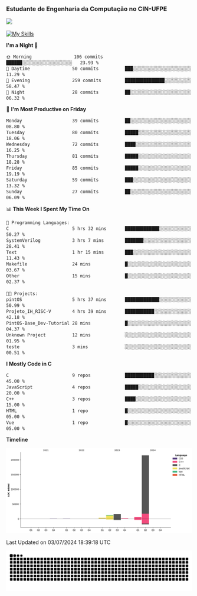 
### Estudante de Engenharia da Computação no CIN-UFPE
<div>
      <!--<img width=400 src="https://github-readme-stats.vercel.app/api?username=Zed201&show_icons=true&theme=tokyonight" /-->
      <img width=400 src='https://leetcode.card.workers.dev/Zed201?theme=nord&font=baloo&extension=null' />
</div>


[![My Skills](https://skillicons.dev/icons?i=c,cpp,py,java,neovim&theme=dark)](https://skillicons.dev)

<!--START_SECTION:waka-->
**I'm a Night 🦉** 

```text
🌞 Morning                106 commits         ██████░░░░░░░░░░░░░░░░░░░   23.93 % 
🌆 Daytime                50 commits          ███░░░░░░░░░░░░░░░░░░░░░░   11.29 % 
🌃 Evening                259 commits         ███████████████░░░░░░░░░░   58.47 % 
🌙 Night                  28 commits          ██░░░░░░░░░░░░░░░░░░░░░░░   06.32 % 
```
📅 **I'm Most Productive on Friday** 

```text
Monday                   39 commits          ██░░░░░░░░░░░░░░░░░░░░░░░   08.80 % 
Tuesday                  80 commits          █████░░░░░░░░░░░░░░░░░░░░   18.06 % 
Wednesday                72 commits          ████░░░░░░░░░░░░░░░░░░░░░   16.25 % 
Thursday                 81 commits          █████░░░░░░░░░░░░░░░░░░░░   18.28 % 
Friday                   85 commits          █████░░░░░░░░░░░░░░░░░░░░   19.19 % 
Saturday                 59 commits          ███░░░░░░░░░░░░░░░░░░░░░░   13.32 % 
Sunday                   27 commits          ██░░░░░░░░░░░░░░░░░░░░░░░   06.09 % 
```


📊 **This Week I Spent My Time On** 

```text
💬 Programming Languages: 
C                        5 hrs 32 mins       █████████████░░░░░░░░░░░░   50.27 % 
SystemVerilog            3 hrs 7 mins        ███████░░░░░░░░░░░░░░░░░░   28.41 % 
Text                     1 hr 15 mins        ███░░░░░░░░░░░░░░░░░░░░░░   11.43 % 
Makefile                 24 mins             █░░░░░░░░░░░░░░░░░░░░░░░░   03.67 % 
Other                    15 mins             █░░░░░░░░░░░░░░░░░░░░░░░░   02.37 % 

🐱‍💻 Projects: 
pintOS                   5 hrs 37 mins       █████████████░░░░░░░░░░░░   50.99 % 
Projeto_IH_RISC-V        4 hrs 39 mins       ███████████░░░░░░░░░░░░░░   42.18 % 
PintOS-Base_Dev-Tutorial 28 mins             █░░░░░░░░░░░░░░░░░░░░░░░░   04.37 % 
Unknown Project          12 mins             ░░░░░░░░░░░░░░░░░░░░░░░░░   01.95 % 
teste                    3 mins              ░░░░░░░░░░░░░░░░░░░░░░░░░   00.51 % 
```

**I Mostly Code in C** 

```text
C                        9 repos             ███████████░░░░░░░░░░░░░░   45.00 % 
JavaScript               4 repos             █████░░░░░░░░░░░░░░░░░░░░   20.00 % 
C++                      3 repos             ████░░░░░░░░░░░░░░░░░░░░░   15.00 % 
HTML                     1 repo              █░░░░░░░░░░░░░░░░░░░░░░░░   05.00 % 
Vue                      1 repo              █░░░░░░░░░░░░░░░░░░░░░░░░   05.00 % 
```



**Timeline**

![Lines of Code chart](https://raw.githubusercontent.com/Zed201/Zed201/master/assets/bar_graph.png)


 Last Updated on 03/07/2024 18:39:18 UTC
<!--END_SECTION:waka-->

<picture>
  <source media="(prefers-color-scheme: dark)" srcset="https://github.com/Zed201/Zed201/blob/output/github-contribution-grid-snake-dark.svg" />
  <img alt="github-snake" src="https://github.com/Zed201/Zed201/blob/output/github-contribution-grid-snake-dark.svg" />
</picture>
